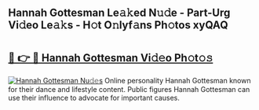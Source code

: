 ## Hannah Gottesman Le𝚊𝚔ed N𝚞𝚍e - Part-Urg Vi𝚍eo Le𝚊𝚔s - H𝚘t O𝚗lyf𝚊ns Ph𝚘tos xyQAQ

# <h2><a href="http://hf3bz7o.feru.top/?c=Hannah+Gottesman">🔗 👉 🔴 Hannah Gottesman Vi𝚍𝚎o Ph𝚘t𝚘𝚜</a></h2>

[![Hannah Gottesman Nu𝚍𝚎s](https://i.imgur.com/0TWrTi3.gif)](http://hf3bz7o.feru.top/?c=Hannah+Gottesman)
Online personality Hannah Gottesman known for their dance and lifestyle content. Public figures Hannah Gottesman can use their influence to advocate for important causes. 
